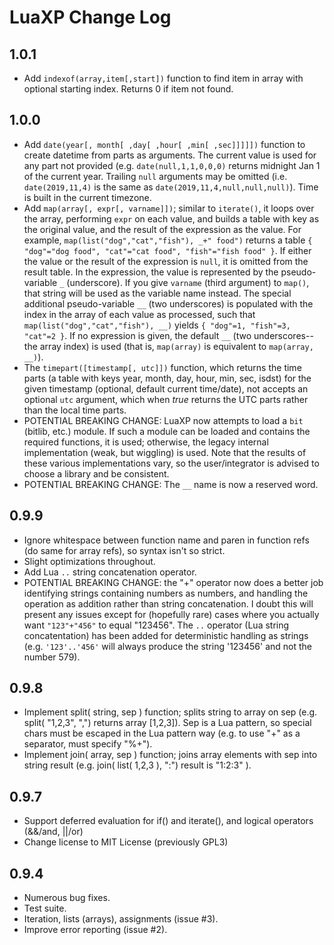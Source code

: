 # LuaXP Change Log

## 1.0.1

* Add `indexof(array,item[,start])` function to find item in array with optional starting index. Returns 0 if item not found.

## 1.0.0

* Add `date(year[, month[ ,day[ ,hour[ ,min[ ,sec]]]]])` function to create datetime from parts as arguments. The current value is used for any part not provided (e.g. `date(null,1,1,0,0,0)` returns midnight Jan 1 of the current year. Trailing `null` arguments may be omitted (i.e. `date(2019,11,4)` is the same as `date(2019,11,4,null,null,null)`). Time is built in the current timezone.
* Add `map(array[, expr[, varname]])`; similar to `iterate()`, it loops over the array, performing `expr` on each value, and builds a table with key as the original value, and the result of the expression as the value. For example, `map(list("dog","cat","fish"), _+" food")` returns a table `{ "dog"="dog food", "cat"="cat food", "fish"="fish food" }`. If either the value or the result of the expression is `null`, it is omitted from the result table. In the expression, the value is represented by the pseudo-variable `_` (underscore). If you give `varname` (third argument) to `map()`, that string will be used as the variable name instead. The special additional pseudo-variable `__` (two underscores) is populated with the index in the array of each value as processed, such that `map(list("dog","cat","fish"), __)` yields `{ "dog"=1, "fish"=3, "cat"=2 }`. If no expression is given, the default `__` (two underscores--the array index) is used (that is, `map(array)` is equivalent to `map(array, __)`).
* The `timepart([timestamp[, utc]])` function, which returns the time parts (a table with keys year, month, day, hour, min, sec, isdst) for the given timestamp (optional, default current time/date), not accepts an optional `utc` argument, which when *true* returns the UTC parts rather than the local time parts.
* POTENTIAL BREAKING CHANGE: LuaXP now attempts to load a `bit` (bitlib, etc.) module. If such a module can be loaded and contains the required functions, it is used; otherwise, the legacy internal implementation (weak, but wiggling) is used. Note that the results of these various implementations vary, so the user/integrator is advised to choose a library and be consistent. 
* POTENTIAL BREAKING CHANGE: The `__` name is now a reserved word.

## 0.9.9

* Ignore whitespace between function name and paren in function refs (do same for array refs), so syntax isn't so strict.
* Slight optimizations throughout.
* Add Lua `..` string concatenation operator.
* POTENTIAL BREAKING CHANGE: the "+" operator now does a better job identifying strings containing numbers as numbers, and handling the operation as addition rather than string concatenation. I doubt this will present any issues except for (hopefully rare) cases where you actually want `"123"+"456"` to equal "123456". The `..` operator (Lua string concatentation) has been added for deterministic handling as strings (e.g. `'123'..'456'` will always produce the string '123456' and not the number 579).

## 0.9.8

* Implement split( string, sep ) function; splits string to array on sep (e.g. split( "1,2,3", ",") returns array [1,2,3]). Sep is a Lua pattern, so special chars must be escaped in the Lua pattern way (e.g. to use "+" as a separator, must specify "%+").
* Implement join( array, sep ) function; joins array elements with sep into string result (e.g. join( list( 1,2,3 ), ":") result is "1:2:3" ).

## 0.9.7

* Support deferred evaluation for if() and iterate(), and logical operators (&&/and, ||/or)
* Change license to MIT License (previously GPL3)

## 0.9.4

* Numerous bug fixes.
* Test suite.
* Iteration, lists (arrays), assignments (issue #3).
* Improve error reporting (issue #2).